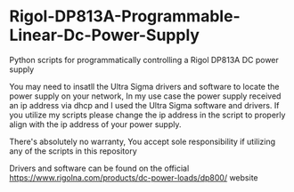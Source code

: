 # Rigol-DP813A-Programmable-Linear-Dc-Power-Supply
Python scripts for programmatically controlling a Rigol DP813A DC power supply


You may need to insatll the Ultra Sigma drivers and software to locate the power supply on your network,
In my use case the power supply received an ip address via dhcp and I used the Ultra Sigma software and drivers. 
If you utilize my scripts please change the ip address in the script to properly align with the ip address of your power supply.

There's absolutely no warranty, You accept sole responsibility if utilizing any of the scripts in this repository

Drivers and software can be found on the official https://www.rigolna.com/products/dc-power-loads/dp800/ website
